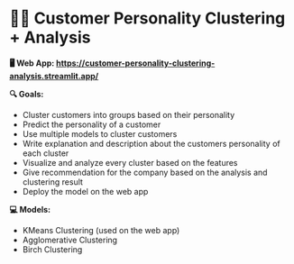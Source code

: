 # 🧑‍🦱 Customer Personality Clustering + Analysis
**🖥️ Web App: https://customer-personality-clustering-analysis.streamlit.app/**

**🔍 Goals:**
- Cluster customers into groups based on their personality
- Predict the personality of a customer
- Use multiple models to cluster customers
- Write explanation and description about the customers personality of each cluster
- Visualize and analyze every cluster based on the features
- Give recommendation for the company based on the analysis and clustering result
- Deploy the model on the web app

**💻 Models:**
- KMeans Clustering (used on the web app)
- Agglomerative Clustering
- Birch Clustering